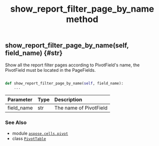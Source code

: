 ﻿---
title: show_report_filter_page_by_name method
second_title: Aspose.Cells for Python via .NET API References
description: 
type: docs
weight: 350
url: /aspose.cells.pivot/pivottable/show_report_filter_page_by_name/
is_root: false
---

## show_report_filter_page_by_name(self, field_name) {#str}

Show all the report filter pages according to PivotField's name, the PivotField must be located in the PageFields.



```python

def show_report_filter_page_by_name(self, field_name):
    ...
```


| Parameter | Type | Description |
| :- | :- | :- |
| field_name | str | The name of PivotField |



### See Also
* module [`aspose.cells.pivot`](../../)
* class [`PivotTable`](/cells/python-net/aspose.cells.pivot/pivottable)
